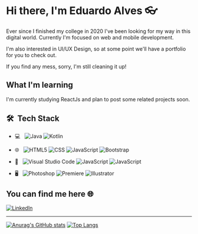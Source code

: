 # Hi there, I'm Eduardo Alves :eyeglasses:

Ever since I finished my college in 2020 I've been looking for my way in this digital world. Currently I'm focused on web and mobile development.

I'm also interested in UI/UX Design, so at some point we'll have a portfolio for you to check out.

If you find any mess, sorry, I'm still cleaning it up!

## What I'm learning

I'm currently studying ReactJs and plan to post some related projects soon.

## 🛠 &nbsp;Tech Stack

- 💻 &nbsp;
  ![Java](https://img.shields.io/badge/-Java-333333?style=flat&logo=Java&logoColor=007396)
  ![Kotlin](https://img.shields.io/badge/-Kotlin-333333?style=flat&logo=Kotlin&logoColor=007396)

- 🌐 &nbsp;
  ![HTML5](https://img.shields.io/badge/-HTML5-333333?style=flat&logo=HTML5)
  ![CSS](https://img.shields.io/badge/-CSS-333333?style=flat&logo=CSS3&logoColor=1572B6)
  ![JavaScript](https://img.shields.io/badge/-JavaScript-333333?style=flat&logo=javascript)
  ![Bootstrap](https://img.shields.io/badge/-Bootstrap-333333?style=flat&logo=bootstrap&logoColor=563D7C)

- 🔧 &nbsp;
  ![Visual Studio Code](https://img.shields.io/badge/-Visual%20Studio%20Code-333333?style=flat&logo=visual-studio-code&logoColor=007ACC)
  ![JavaScript](https://img.shields.io/badge/-Android_Studio-333333?style=flat&logo=android)
  ![JavaScript](https://img.shields.io/badge/-Intellij_IDEA-333333?style=flat&logo=intellij-idea)

- 🖥 &nbsp;
  ![Photoshop](https://img.shields.io/badge/-Photoshop-333333?style=flat&logo=adobe-photoshop)
  ![Premiere](https://img.shields.io/badge/-Premiere-333333?style=flat&logo=adobe-premiere-pro)
  ![Illustrator](https://img.shields.io/badge/-Illustrator-333333?style=flat&logo=adobe-illustrator)

## You can find me here :globe_with_meridians:
<a href="https://www.linkedin.com/in/realequartz/"><img alt="LinkedIn" src="https://img.shields.io/badge/LinkedIn-Eduardo_Alves-blue?style=flat-square&logo=linkedin"></a>

---
[![Anurag's GitHub stats](https://github-readme-stats.vercel.app/api?username=realequartz)](https://github.com/anuraghazra/github-readme-stats) [![Top Langs](https://github-readme-stats.vercel.app/api/top-langs/?username=realequartz&layout=compact)](https://github.com/anuraghazra/github-readme-stats)
